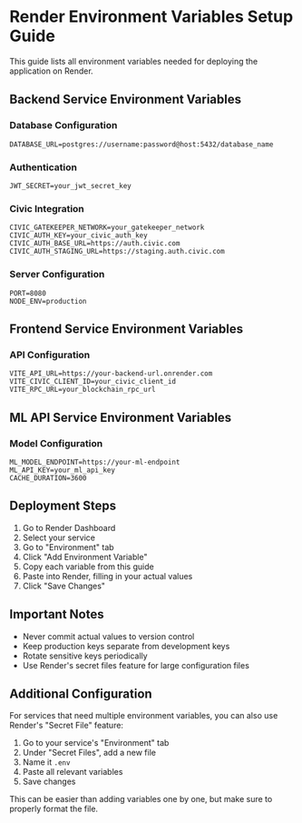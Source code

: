 # Render Environment Variables Setup Guide

This guide lists all environment variables needed for deploying the application on Render.

## Backend Service Environment Variables

### Database Configuration
```
DATABASE_URL=postgres://username:password@host:5432/database_name
```

### Authentication
```
JWT_SECRET=your_jwt_secret_key
```

### Civic Integration
```
CIVIC_GATEKEEPER_NETWORK=your_gatekeeper_network
CIVIC_AUTH_KEY=your_civic_auth_key
CIVIC_AUTH_BASE_URL=https://auth.civic.com
CIVIC_AUTH_STAGING_URL=https://staging.auth.civic.com
```

### Server Configuration
```
PORT=8080
NODE_ENV=production
```

## Frontend Service Environment Variables

### API Configuration
```
VITE_API_URL=https://your-backend-url.onrender.com
VITE_CIVIC_CLIENT_ID=your_civic_client_id
VITE_RPC_URL=your_blockchain_rpc_url
```

## ML API Service Environment Variables

### Model Configuration
```
ML_MODEL_ENDPOINT=https://your-ml-endpoint
ML_API_KEY=your_ml_api_key
CACHE_DURATION=3600
```

## Deployment Steps

1. Go to Render Dashboard
2. Select your service
3. Go to "Environment" tab
4. Click "Add Environment Variable"
5. Copy each variable from this guide
6. Paste into Render, filling in your actual values
7. Click "Save Changes"

## Important Notes

- Never commit actual values to version control
- Keep production keys separate from development keys
- Rotate sensitive keys periodically
- Use Render's secret files feature for large configuration files

## Additional Configuration

For services that need multiple environment variables, you can also use Render's "Secret File" feature:

1. Go to your service's "Environment" tab
2. Under "Secret Files", add a new file
3. Name it `.env`
4. Paste all relevant variables
5. Save changes

This can be easier than adding variables one by one, but make sure to properly format the file.
